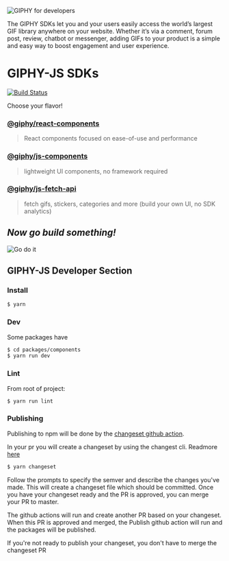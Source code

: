 ![GIPHY for developers](https://giphy.com/static/img/sdk/header.gif)

The GIPHY SDKs let you and your users easily access the world’s largest GIF library anywhere on your website. Whether it’s via a comment, forum post, review, chatbot or messenger, adding GIFs to your product is a simple and easy way to boost engagement and user experience.

# GIPHY-JS SDKs

[![Build Status](https://travis-ci.com/Giphy/giphy-js.svg?token=jJjbVBEbrqabxuHRjdmS&branch=master)](https://travis-ci.com/Giphy/giphy-js)

Choose your flavor!

### [@giphy/react-components](packages/react-components/README.md)

> React components focused on ease-of-use and performance

### [@giphy/js-components](packages/components/README.md)

> lightweight UI components, no framework required

### [@giphy/js-fetch-api](packages/fetch-api/README.md)

> fetch gifs, stickers, categories and more (build your own UI, no SDK analytics)

## _Now go build something!_

![Go do it](https://giphy.com/static/img/sdk/cat.gif)

## GIPHY-JS Developer Section

### Install

```sh
$ yarn
```

### Dev

Some packages have

```sh
$ cd packages/components
$ yarn run dev
```

### Lint

From root of project:

```sh
$ yarn run lint
```

### Publishing

Publishing to npm will be done by the [changeset github action](https://github.com/changesets/action).

In your pr you will create a changeset by using the changest cli. Readmore [here](https://github.com/changesets/changesets)

```sh
$ yarn changeset
```

Follow the prompts to specify the semver and describe the changes you've made. This will create a changeset file which should be committed. Once you have your changeset ready and the PR is approved, you can merge your PR to master.

The github actions will run and create another PR based on your changeset. When this PR is approved and merged, the Publish github action will run and the packages will be published.

If you're not ready to publish your changeset, you don't have to merge the changeset PR
